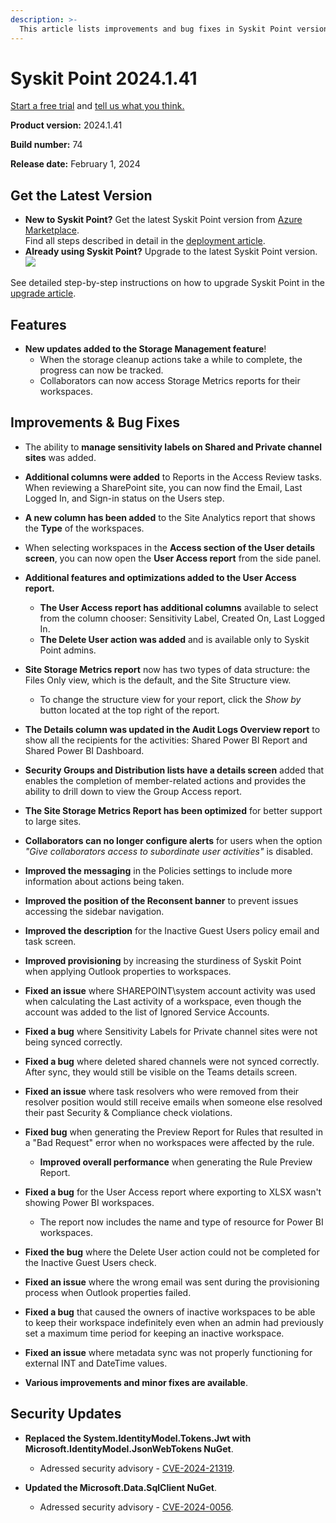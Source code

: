 ```yaml
---
description: >-
  This article lists improvements and bug fixes in Syskit Point version 2024.1.41
---
```


# Syskit Point 2024.1.41

[Start a free trial](https://www.syskit.com/products/point/free-trial/) and [tell us what you think.](https://www.syskit.com/company/contact-us/)

**Product version:** 2024.1.41

**Build number:** 74

**Release date:** February 1, 2024

## Get the Latest Version

* **New to Syskit Point?** Get the latest Syskit Point version from [Azure Marketplace](https://azuremarketplace.microsoft.com/en-us/marketplace/apps/syskitltd.syskit\_point).\
  Find all steps described in detail in the [deployment article](../../../set-up-point-data-center/deployment/deploy-syskit-point.md).
* **Already using Syskit Point?** Upgrade to the latest Syskit Point version.\
  [![](https://aka.ms/deploytoazurebutton)](https://portal.azure.com/#create/Microsoft.Template/uri/https%3A%2F%2Fsyskitassetsstorage.blob.core.windows.net%2Fpoint%2FARMTemplates%2FPointUpdateDeploy%2FPointUpdateTemplate.json)

See detailed step-by-step instructions on how to upgrade Syskit Point in the [upgrade article](../../../set-up-point-data-center/deployment/upgrade-syskit-point.md).

## Features

* **New updates added to the Storage Management feature**!
    * When the storage cleanup actions take a while to complete, the progress can now be tracked. 
    * Collaborators can now access Storage Metrics reports for their workspaces. 


## Improvements & Bug Fixes

* The ability to **manage sensitivity labels on Shared and Private channel sites** was added. 

* **Additional columns were added** to Reports in the Access Review tasks. When reviewing a SharePoint site, you can now find the Email, Last Logged In, and Sign-in status on the Users step.

* **A new column has been added** to the Site Analytics report that shows the **Type** of the workspaces.

* When selecting workspaces in the **Access section of the User details screen**, you can now open the **User Access report** from the side panel.

* **Additional features and optimizations added to the User Access report.**
  * **The User Access report has additional columns** available to select from the column chooser: Sensitivity Label, Created On, Last Logged In.
  * **The Delete User action was added** and is available only to Syskit Point admins.

* **Site Storage Metrics report** now has two types of data structure: the Files Only view, which is the default, and the Site Structure view.
  * To change the structure view for your report, click the *Show by* button located at the top right of the report.

* **The Details column was updated in the Audit Logs Overview report** to show all the recipients for the activities: Shared Power BI Report and Shared Power BI Dashboard.

* **Security Groups and Distribution lists have a details screen** added that enables the completion of member-related actions and provides the ability to drill down to view the Group Access report.  

* **The Site Storage Metrics Report has been optimized** for better support to large sites.  

* **Collaborators can no longer configure alerts** for users when the option *"Give collaborators access to subordinate user activities"* is disabled.

* **Improved the messaging** in the Policies settings to include more information about actions being taken. 

* **Improved the position of the Reconsent banner** to prevent issues accessing the sidebar navigation. 

* **Improved the description** for the Inactive Guest Users policy email and task screen.

* **Improved provisioning** by increasing the sturdiness of Syskit Point when applying Outlook properties to workspaces. 

* **Fixed an issue** where SHAREPOINT\\system account activity was used when calculating the Last activity of a workspace, even though the account was added to the list of Ignored Service Accounts. 

* **Fixed a bug** where Sensitivity Labels for Private channel sites were not being synced correctly. 

* **Fixed a bug** where deleted shared channels were not synced correctly. After sync, they would still be visible on the Teams details screen.

* **Fixed an issue** where task resolvers who were removed from their resolver position would still receive emails when someone else resolved their past Security & Compliance check violations.

* **Fixed bug** when generating the Preview Report for Rules that resulted in a "Bad Request" error when no workspaces were affected by the rule.
  * **Improved overall performance** when generating the Rule Preview Report. 

* **Fixed a bug** for the User Access report where exporting to XLSX wasn't showing Power BI workspaces.
  * The report now includes the name and type of resource for Power BI workspaces. 

* **Fixed the bug** where the Delete User action could not be completed for the Inactive Guest Users check. 

* **Fixed an issue** where the wrong email was sent during the provisioning process when Outlook properties failed.

* **Fixed a bug** that caused the owners of inactive workspaces to be able to keep their workspace indefinitely even when an admin had previously set a maximum time period for keeping an inactive workspace. 

* **Fixed an issue** where metadata sync was not properly functioning for external INT and DateTime values. 

* **Various improvements and minor fixes are available**.

## Security Updates

* **Replaced the System.IdentityModel.Tokens.Jwt with Microsoft.IdentityModel.JsonWebTokens NuGet**. 
  * Adressed security advisory - [CVE-2024-21319](https://github.com/advisories/GHSA-8g9c-28fc-mcx2).

* **Updated the Microsoft.Data.SqlClient NuGet**.
  * Adressed security advisory - [CVE-2024-0056](https://msrc.microsoft.com/update-guide/vulnerability/CVE-2024-0056).